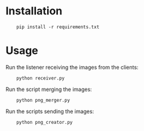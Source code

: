 Installation
============

```
    pip install -r requirements.txt
```

Usage
=====

Run the listener receiving the images from the clients:

```
    python receiver.py
```

Run the script merging the images:

```
    python png_merger.py
```

Run the scripts sending the images:

```
    python png_creator.py
```
